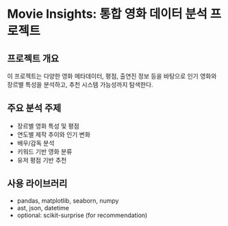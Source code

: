 # Movie Insights: 통합 영화 데이터 분석 프로젝트

## 프로젝트 개요
이 프로젝트는 다양한 영화 메타데이터, 평점, 출연진 정보 등을 바탕으로 인기 영화와 장르별 특성을 분석하고, 추천 시스템 가능성까지 탐색한다.

## 주요 분석 주제
- 장르별 영화 특성 및 평점
- 연도별 제작 추이와 인기 변화
- 배우/감독 분석
- 키워드 기반 영화 분류
- 유저 평점 기반 추천

## 사용 라이브러리
- pandas, matplotlib, seaborn, numpy
- ast, json, datetime
- optional: scikit-surprise (for recommendation)